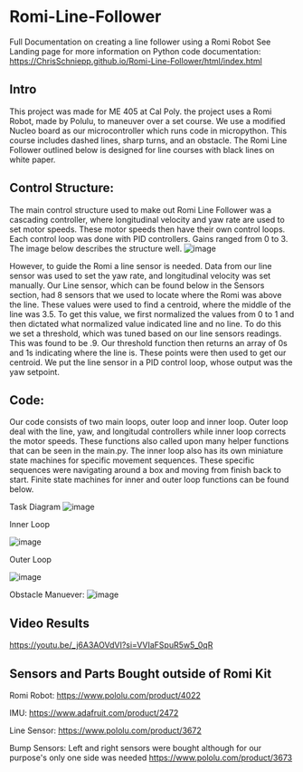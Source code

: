 # Romi-Line-Follower
Full Documentation on creating a line follower using a Romi Robot
See Landing page for more information on Python code documentation: https://ChrisSchniepp.github.io/Romi-Line-Follower/html/index.html

## Intro
This project was made for ME 405 at Cal Poly. the project uses a Romi Robot, made by Polulu, to maneuver over a set course. We use a modified Nucleo board as our microcontroller which runs code in micropython. This course includes dashed lines, sharp turns, and an obstacle. The Romi Line Follower outlined below is designed for line courses with black lines on white paper.

## Control Structure:
The main control structure used to make out Romi Line Follower was a cascading controller, where longitudinal velocity and yaw rate are used to set motor speeds. These motor speeds then have their own control loops. Each control loop was done with PID controllers. Gains ranged from 0 to 3. The image below describes the structure well. 
![image](https://github.com/user-attachments/assets/3e9f5e1a-7e69-452e-843c-5f5a68c3afdf)

However, to guide the Romi a line sensor is needed. Data from our line sensor was used to set the yaw rate, and longitudinal velocity was set manually. Our Line sensor, which can be found below in the Sensors section, had 8 sensors that we used to locate where the Romi was above the line. These values were used to find a centroid, where the middle of the line was 3.5. To get this value, we first normalized the values from 0 to 1 and then dictated what normalized value indicated line and no line. To do this we set a threshold, which was tuned based on our line sensors readings. This was found to be .9. Our threshold function then returns an array of 0s and 1s indicating where the line is. These points were then used to get our centroid. We put the line sensor in a PID control loop, whose output was the yaw setpoint.  

## Code:

Our code consists of two main loops, outer loop and inner loop. Outer loop deal with the line, yaw, and longitudal controllers while inner loop corrects the motor speeds. These functions also called upon many helper functions that can be seen in the main.py. The inner loop also has its own miniature state machines for specific movement sequences. These specific sequences were navigating around a box and moving from finish back to start. Finite state machines for inner and outer loop functions can be found below.

Task Diagram
![image](https://github.com/user-attachments/assets/fbef46a5-7817-400f-a241-952cbdea11e3)

Inner Loop

![image](https://github.com/user-attachments/assets/81995771-aa29-4fe3-b032-877bd7be59ee)

Outer Loop

![image](https://github.com/user-attachments/assets/022cfe8e-22f1-47b4-9f6c-7e86920f31c5)

Obstacle Manuever:
![image](https://github.com/user-attachments/assets/11107e4e-e9bb-4eb9-be4e-8a219b160080)




## Video Results
https://youtu.be/_j6A3AOVdVI?si=VVIaFSpuR5w5_0qR

## Sensors and Parts Bought outside of Romi Kit

Romi Robot:
https://www.pololu.com/product/4022

IMU:
https://www.adafruit.com/product/2472

Line Sensor:
https://www.pololu.com/product/3672

Bump Sensors:
Left and right sensors were bought although for our purpose's only one side was needed
https://www.pololu.com/product/3673
